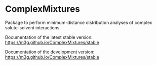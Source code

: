 # ComplexMixtures

Package to perform minimum-distance distribution analyses of complex solute-solvent interactions

Documentation of the latest stable version: https://m3g.github.io/ComplexMixtures/stable

Documentation of the development version: https://m3g.github.io/ComplexMixtures/stable

